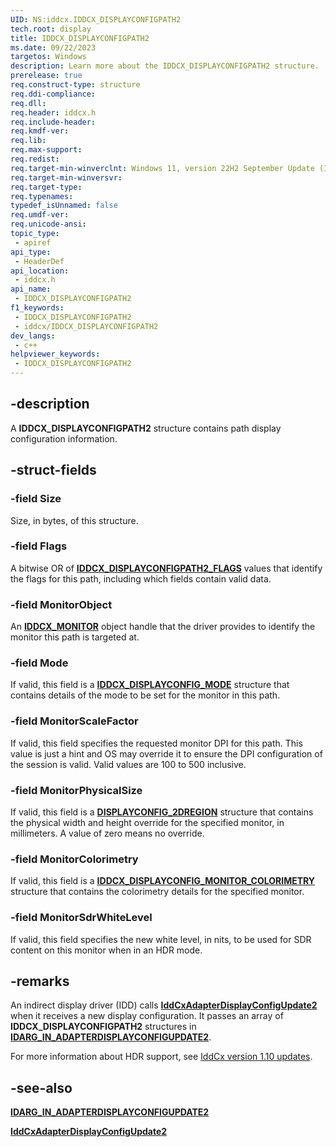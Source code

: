 ```yaml
---
UID: NS:iddcx.IDDCX_DISPLAYCONFIGPATH2
tech.root: display
title: IDDCX_DISPLAYCONFIGPATH2
ms.date: 09/22/2023
targetos: Windows
description: Learn more about the IDDCX_DISPLAYCONFIGPATH2 structure.
prerelease: true
req.construct-type: structure
req.ddi-compliance: 
req.dll: 
req.header: iddcx.h
req.include-header: 
req.kmdf-ver: 
req.lib: 
req.max-support: 
req.redist: 
req.target-min-winverclnt: Windows 11, version 22H2 September Update (IddCx version 1.10)
req.target-min-winversvr: 
req.target-type: 
req.typenames: 
typedef_isUnnamed: false
req.umdf-ver: 
req.unicode-ansi: 
topic_type:
 - apiref
api_type:
 - HeaderDef
api_location:
 - iddcx.h
api_name:
 - IDDCX_DISPLAYCONFIGPATH2
f1_keywords:
 - IDDCX_DISPLAYCONFIGPATH2
 - iddcx/IDDCX_DISPLAYCONFIGPATH2
dev_langs:
 - c++
helpviewer_keywords:
 - IDDCX_DISPLAYCONFIGPATH2
---
```


## -description

A **IDDCX_DISPLAYCONFIGPATH2** structure contains path display configuration information.

## -struct-fields

### -field Size

Size, in bytes, of this structure.

### -field Flags

A bitwise OR of [**IDDCX_DISPLAYCONFIGPATH2_FLAGS**](ne-iddcx-iddcx_displayconfigpath2_flags.md) values that identify the flags for this path, including which fields contain valid data.

### -field MonitorObject

An [**IDDCX_MONITOR**](/windows-hardware/drivers/display/iddcx-objects) object handle that the driver provides to identify the monitor this path is targeted at.

### -field Mode

If valid, this field is a [**IDDCX_DISPLAYCONFIG_MODE**](ns-iddcx-iddcx_displayconfig_mode.md) structure that contains details of the mode to be set for the monitor in this path.

### -field MonitorScaleFactor

If valid, this field specifies the requested monitor DPI for this path. This value is just a hint and OS may override it to ensure the DPI configuration of the session is valid. Valid values are 100 to 500 inclusive.

### -field MonitorPhysicalSize

If valid, this field is a [**DISPLAYCONFIG_2DREGION**](/windows/win32/api/wingdi/ns-wingdi-displayconfig_2dregion) structure that contains the physical width and height override for the specified monitor, in millimeters. A value of zero means no override.

### -field MonitorColorimetry

If valid, this field is a [**IDDCX_DISPLAYCONFIG_MONITOR_COLORIMETRY**](ns-iddcx-iddcx_displayconfig_monitor_colorimetry.md) structure that contains the colorimetry details for the specified monitor.

### -field MonitorSdrWhiteLevel

If valid, this field specifies the new white level, in nits, to be used for SDR content on this monitor when in an HDR mode.

## -remarks

An indirect display driver (IDD) calls [**IddCxAdapterDisplayConfigUpdate2**](nf-iddcx-iddcxadapterdisplayconfigupdate2.md) when it receives a new display configuration. It passes an array of **IDDCX_DISPLAYCONFIGPATH2** structures in [**IDARG_IN_ADAPTERDISPLAYCONFIGUPDATE2**](ns-iddcx-idarg_in_adapterdisplayconfigupdate2.md).

For more information about HDR support, see [IddCx version 1.10 updates](/windows-hardware/drivers/display/iddcx1.10-updates).

## -see-also

[**IDARG_IN_ADAPTERDISPLAYCONFIGUPDATE2**](ns-iddcx-idarg_in_adapterdisplayconfigupdate2.md)

[**IddCxAdapterDisplayConfigUpdate2**](nf-iddcx-iddcxadapterdisplayconfigupdate2.md)
